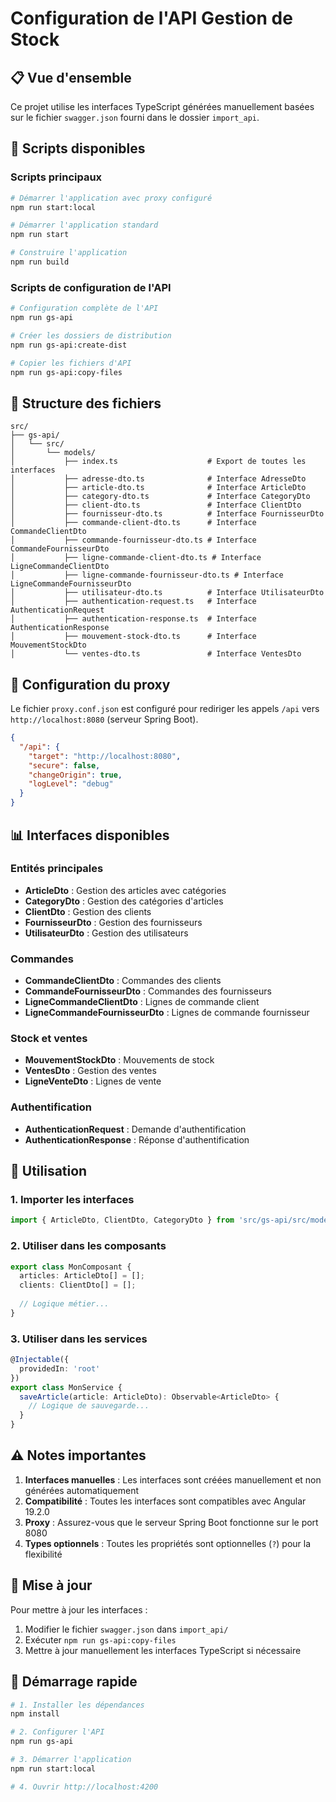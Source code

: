 # Configuration de l'API Gestion de Stock

## 📋 Vue d'ensemble

Ce projet utilise les interfaces TypeScript générées manuellement basées sur le fichier `swagger.json` fourni dans le dossier `import_api`.

## 🚀 Scripts disponibles

### Scripts principaux

```bash
# Démarrer l'application avec proxy configuré
npm run start:local

# Démarrer l'application standard
npm run start

# Construire l'application
npm run build
```

### Scripts de configuration de l'API

```bash
# Configuration complète de l'API
npm run gs-api

# Créer les dossiers de distribution
npm run gs-api:create-dist

# Copier les fichiers d'API
npm run gs-api:copy-files
```

## 📁 Structure des fichiers

```
src/
├── gs-api/
│   └── src/
│       └── models/
│           ├── index.ts                    # Export de toutes les interfaces
│           ├── adresse-dto.ts              # Interface AdresseDto
│           ├── article-dto.ts              # Interface ArticleDto
│           ├── category-dto.ts             # Interface CategoryDto
│           ├── client-dto.ts               # Interface ClientDto
│           ├── fournisseur-dto.ts          # Interface FournisseurDto
│           ├── commande-client-dto.ts      # Interface CommandeClientDto
│           ├── commande-fournisseur-dto.ts # Interface CommandeFournisseurDto
│           ├── ligne-commande-client-dto.ts # Interface LigneCommandeClientDto
│           ├── ligne-commande-fournisseur-dto.ts # Interface LigneCommandeFournisseurDto
│           ├── utilisateur-dto.ts          # Interface UtilisateurDto
│           ├── authentication-request.ts   # Interface AuthenticationRequest
│           ├── authentication-response.ts  # Interface AuthenticationResponse
│           ├── mouvement-stock-dto.ts      # Interface MouvementStockDto
│           └── ventes-dto.ts               # Interface VentesDto
```

## 🔧 Configuration du proxy

Le fichier `proxy.conf.json` est configuré pour rediriger les appels `/api` vers `http://localhost:8080` (serveur Spring Boot).

```json
{
  "/api": {
    "target": "http://localhost:8080",
    "secure": false,
    "changeOrigin": true,
    "logLevel": "debug"
  }
}
```

## 📊 Interfaces disponibles

### Entités principales
- **ArticleDto** : Gestion des articles avec catégories
- **CategoryDto** : Gestion des catégories d'articles
- **ClientDto** : Gestion des clients
- **FournisseurDto** : Gestion des fournisseurs
- **UtilisateurDto** : Gestion des utilisateurs

### Commandes
- **CommandeClientDto** : Commandes des clients
- **CommandeFournisseurDto** : Commandes des fournisseurs
- **LigneCommandeClientDto** : Lignes de commande client
- **LigneCommandeFournisseurDto** : Lignes de commande fournisseur

### Stock et ventes
- **MouvementStockDto** : Mouvements de stock
- **VentesDto** : Gestion des ventes
- **LigneVenteDto** : Lignes de vente

### Authentification
- **AuthenticationRequest** : Demande d'authentification
- **AuthenticationResponse** : Réponse d'authentification

## 🎯 Utilisation

### 1. Importer les interfaces

```typescript
import { ArticleDto, ClientDto, CategoryDto } from 'src/gs-api/src/models';
```

### 2. Utiliser dans les composants

```typescript
export class MonComposant {
  articles: ArticleDto[] = [];
  clients: ClientDto[] = [];
  
  // Logique métier...
}
```

### 3. Utiliser dans les services

```typescript
@Injectable({
  providedIn: 'root'
})
export class MonService {
  saveArticle(article: ArticleDto): Observable<ArticleDto> {
    // Logique de sauvegarde...
  }
}
```

## ⚠️ Notes importantes

1. **Interfaces manuelles** : Les interfaces sont créées manuellement et non générées automatiquement
2. **Compatibilité** : Toutes les interfaces sont compatibles avec Angular 19.2.0
3. **Proxy** : Assurez-vous que le serveur Spring Boot fonctionne sur le port 8080
4. **Types optionnels** : Toutes les propriétés sont optionnelles (`?`) pour la flexibilité

## 🔄 Mise à jour

Pour mettre à jour les interfaces :
1. Modifier le fichier `swagger.json` dans `import_api/`
2. Exécuter `npm run gs-api:copy-files`
3. Mettre à jour manuellement les interfaces TypeScript si nécessaire

## 🚀 Démarrage rapide

```bash
# 1. Installer les dépendances
npm install

# 2. Configurer l'API
npm run gs-api

# 3. Démarrer l'application
npm run start:local

# 4. Ouvrir http://localhost:4200
```

